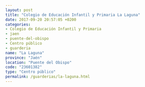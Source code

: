 ```yaml
---
layout: post
title: "Colegio de Educación Infantil y Primaria La Laguna"
date: 2017-09-20 20:57:05 +0200
categories:
- Colegio de Educación Infantil y Primaria
- jaen
- puente-del-obispo
- Centro público
- guarderia
name: "La Laguna"
province: "Jaén"
location: "Puente del Obispo"
code: "23601382"
type: "Centro público"
permalink: /guarderias/la-laguna.html
---
```

